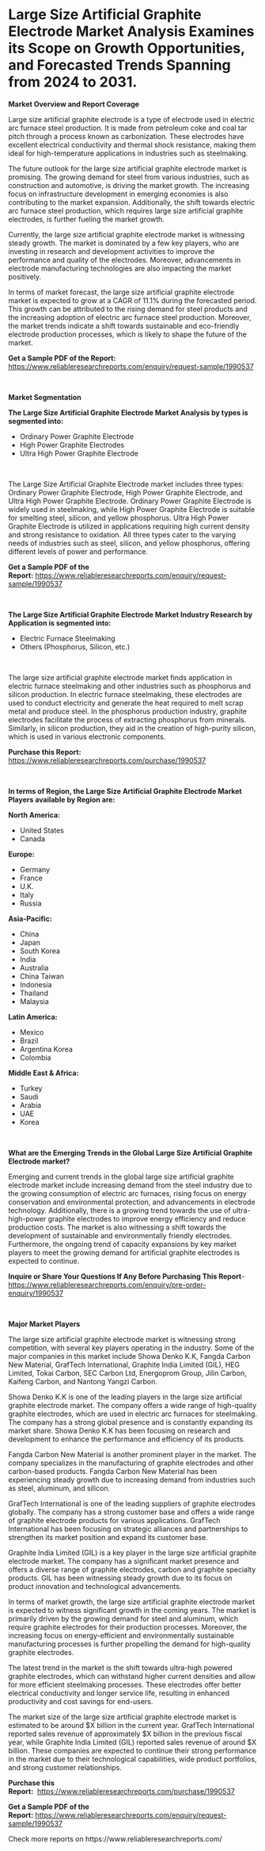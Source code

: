 <p><h1>Large Size Artificial Graphite Electrode Market Analysis Examines its Scope on Growth Opportunities, and Forecasted Trends Spanning from 2024 to 2031.</h1></p><p><strong>Market Overview and Report Coverage</strong></p>
<p><p>Large size artificial graphite electrode is a type of electrode used in electric arc furnace steel production. It is made from petroleum coke and coal tar pitch through a process known as carbonization. These electrodes have excellent electrical conductivity and thermal shock resistance, making them ideal for high-temperature applications in industries such as steelmaking.</p><p>The future outlook for the large size artificial graphite electrode market is promising. The growing demand for steel from various industries, such as construction and automotive, is driving the market growth. The increasing focus on infrastructure development in emerging economies is also contributing to the market expansion. Additionally, the shift towards electric arc furnace steel production, which requires large size artificial graphite electrodes, is further fueling the market growth.</p><p>Currently, the large size artificial graphite electrode market is witnessing steady growth. The market is dominated by a few key players, who are investing in research and development activities to improve the performance and quality of the electrodes. Moreover, advancements in electrode manufacturing technologies are also impacting the market positively.</p><p>In terms of market forecast, the large size artificial graphite electrode market is expected to grow at a CAGR of 11.1% during the forecasted period. This growth can be attributed to the rising demand for steel products and the increasing adoption of electric arc furnace steel production. Moreover, the market trends indicate a shift towards sustainable and eco-friendly electrode production processes, which is likely to shape the future of the market.</p></p>
<p><strong>Get a Sample PDF of the Report:</strong> <a href="https://www.reliableresearchreports.com/enquiry/request-sample/1990537">https://www.reliableresearchreports.com/enquiry/request-sample/1990537</a></p>
<p>&nbsp;</p>
<p><strong>Market Segmentation</strong></p>
<p><strong>The Large Size Artificial Graphite Electrode Market Analysis by types is segmented into:</strong></p>
<p><ul><li>Ordinary Power Graphite Electrode</li><li>High Power Graphite Electrodes</li><li>Ultra High Power Graphite Electrode</li></ul></p>
<p>&nbsp;</p>
<p><p>The Large Size Artificial Graphite Electrode market includes three types: Ordinary Power Graphite Electrode, High Power Graphite Electrode, and Ultra High Power Graphite Electrode. Ordinary Power Graphite Electrode is widely used in steelmaking, while High Power Graphite Electrode is suitable for smelting steel, silicon, and yellow phosphorus. Ultra High Power Graphite Electrode is utilized in applications requiring high current density and strong resistance to oxidation. All three types cater to the varying needs of industries such as steel, silicon, and yellow phosphorus, offering different levels of power and performance.</p></p>
<p><strong>Get a Sample PDF of the Report:</strong>&nbsp;<a href="https://www.reliableresearchreports.com/enquiry/request-sample/1990537">https://www.reliableresearchreports.com/enquiry/request-sample/1990537</a></p>
<p>&nbsp;</p>
<p><strong>The Large Size Artificial Graphite Electrode Market Industry Research by Application is segmented into:</strong></p>
<p><ul><li>Electric Furnace Steelmaking</li><li>Others (Phosphorus, Silicon, etc.)</li></ul></p>
<p>&nbsp;</p>
<p><p>The large size artificial graphite electrode market finds application in electric furnace steelmaking and other industries such as phosphorus and silicon production. In electric furnace steelmaking, these electrodes are used to conduct electricity and generate the heat required to melt scrap metal and produce steel. In the phosphorus production industry, graphite electrodes facilitate the process of extracting phosphorus from minerals. Similarly, in silicon production, they aid in the creation of high-purity silicon, which is used in various electronic components.</p></p>
<p><strong>Purchase this Report:</strong>&nbsp; <a href="https://www.reliableresearchreports.com/purchase/1990537">https://www.reliableresearchreports.com/purchase/1990537</a></p>
<p>&nbsp;</p>
<p><strong>In terms of Region, the Large Size Artificial Graphite Electrode Market Players available by Region are:</strong></p>
<p>
    <p> <strong> North America: </strong>
        <ul>
            <li>United States</li>
            <li>Canada</li>
        </ul>
        </p> 
    <p> <strong> Europe: </strong>
        <ul>
            <li>Germany</li>
            <li>France</li>
            <li>U.K.</li>
            <li>Italy</li>
            <li>Russia</li>
        </ul>
        </p> 
    <p> <strong> Asia-Pacific: </strong>
        <ul>
            <li>China</li>
            <li>Japan</li>
            <li>South Korea</li>
            <li>India</li>
            <li>Australia</li>
            <li>China Taiwan</li>
            <li>Indonesia</li>
            <li>Thailand</li>
            <li>Malaysia</li>
        </ul>
        </p> 
    <p> <strong> Latin America: </strong>
        <ul>
            <li>Mexico</li>
            <li>Brazil</li>
            <li>Argentina Korea</li>
            <li>Colombia</li>
        </ul>
        </p> 
    <p> <strong> Middle East & Africa: </strong>
        <ul>
            <li>Turkey</li>
            <li>Saudi</li>
            <li>Arabia</li>
            <li>UAE</li>
            <li>Korea</li>
        </ul>
    </p>
    </p>
<p>&nbsp;</p>
<p><strong>What are the Emerging Trends in the Global Large Size Artificial Graphite Electrode market?</strong></p>
<p><p>Emerging and current trends in the global large size artificial graphite electrode market include increasing demand from the steel industry due to the growing consumption of electric arc furnaces, rising focus on energy conservation and environmental protection, and advancements in electrode technology. Additionally, there is a growing trend towards the use of ultra-high-power graphite electrodes to improve energy efficiency and reduce production costs. The market is also witnessing a shift towards the development of sustainable and environmentally friendly electrodes. Furthermore, the ongoing trend of capacity expansions by key market players to meet the growing demand for artificial graphite electrodes is expected to continue.</p></p>
<p><strong>Inquire or Share Your Questions If Any Before Purchasing This Report</strong>- <a href="https://www.reliableresearchreports.com/enquiry/pre-order-enquiry/1990537">https://www.reliableresearchreports.com/enquiry/pre-order-enquiry/1990537</a></p>
<p>&nbsp;</p>
<p><strong>Major Market Players</strong></p>
<p><p>The large size artificial graphite electrode market is witnessing strong competition, with several key players operating in the industry. Some of the major companies in this market include Showa Denko K.K, Fangda Carbon New Material, GrafTech International, Graphite India Limited (GIL), HEG Limited, Tokai Carbon, SEC Carbon Ltd, Energoprom Group, Jilin Carbon, Kaifeng Carbon, and Nantong Yangzi Carbon.</p><p>Showa Denko K.K is one of the leading players in the large size artificial graphite electrode market. The company offers a wide range of high-quality graphite electrodes, which are used in electric arc furnaces for steelmaking. The company has a strong global presence and is constantly expanding its market share. Showa Denko K.K has been focusing on research and development to enhance the performance and efficiency of its products.</p><p>Fangda Carbon New Material is another prominent player in the market. The company specializes in the manufacturing of graphite electrodes and other carbon-based products. Fangda Carbon New Material has been experiencing steady growth due to increasing demand from industries such as steel, aluminum, and silicon.</p><p>GrafTech International is one of the leading suppliers of graphite electrodes globally. The company has a strong customer base and offers a wide range of graphite electrode products for various applications. GrafTech International has been focusing on strategic alliances and partnerships to strengthen its market position and expand its customer base.</p><p>Graphite India Limited (GIL) is a key player in the large size artificial graphite electrode market. The company has a significant market presence and offers a diverse range of graphite electrodes, carbon and graphite specialty products. GIL has been witnessing steady growth due to its focus on product innovation and technological advancements.</p><p>In terms of market growth, the large size artificial graphite electrode market is expected to witness significant growth in the coming years. The market is primarily driven by the growing demand for steel and aluminum, which require graphite electrodes for their production processes. Moreover, the increasing focus on energy-efficient and environmentally sustainable manufacturing processes is further propelling the demand for high-quality graphite electrodes.</p><p>The latest trend in the market is the shift towards ultra-high powered graphite electrodes, which can withstand higher current densities and allow for more efficient steelmaking processes. These electrodes offer better electrical conductivity and longer service life, resulting in enhanced productivity and cost savings for end-users.</p><p>The market size of the large size artificial graphite electrode market is estimated to be around $X billion in the current year. GrafTech International reported sales revenue of approximately $X billion in the previous fiscal year, while Graphite India Limited (GIL) reported sales revenue of around $X billion. These companies are expected to continue their strong performance in the market due to their technological capabilities, wide product portfolios, and strong customer relationships.</p></p>
<p><strong>Purchase this Report:</strong>&nbsp;&nbsp;<a href="https://www.reliableresearchreports.com/purchase/1990537">https://www.reliableresearchreports.com/purchase/1990537</a></p>
<p></p>
<p><strong>Get a Sample PDF of the Report:</strong>&nbsp;<a href="https://www.reliableresearchreports.com/enquiry/request-sample/1990537">https://www.reliableresearchreports.com/enquiry/request-sample/1990537</a></p>
<p>Check more reports on https://www.reliableresearchreports.com/</p>